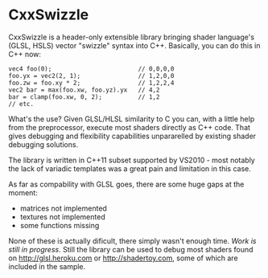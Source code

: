 CxxSwizzle
==========

CxxSwizzle is a header-only extensible library bringing shader language's (GLSL, HSLS) vector "swizzle" syntax into C++. Basically, you can do this in C++ now:

	vec4 foo(0);		 		        // 0,0,0,0
	foo.yx = vec2(2, 1); 		        // 1,2,0,0
	foo.zw = foo.xy * 2; 				// 1,2,2,4
	vec2 bar = max(foo.xw, foo.yz).yx   // 4,2
	bar = clamp(foo.xw, 0, 2);			// 1,2	
	// etc.

What's the use? Given GLSL/HLSL similarity to C you can, with a little help from the preprocessor, execute most shaders directly as C++ code. That gives debugging and flexibility capabilities unpararelled by existing shader debugging solutions. 

The library is written in C++11 subset supported by VS2010 - most notably the lack of variadic templates was a great pain and limitation in this case.

As far as compability with GLSL goes, there are some huge gaps at the moment:
* matrices not implemented
* textures not implemented
* some functions missing

None of these is actually dificult, there simply wasn't enough time. *Work is still in progress*. Still the library can be used to debug most shaders found on http://glsl.heroku.com or http://shadertoy.com, some of which are included in the sample.